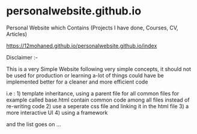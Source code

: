 # personalwebsite.github.io
Personal Website which Contains (Projects I have done, Courses, CV, Articles)


https://12mohaned.github.io/personalwebsite.github.io/index

Disclaimer :- 

This is a very Simple Website following very simple concepts, it should not be used for production or learning a-lot of things could have be implemented better for a cleaner and more efficient code

i.e : 1) template inheritance, using a parent file for all common files for  example called base.html contain common code     among all files instead of re-writing code 
      2) use a seperate css file and linking it in the html file 
      3) a more interactive UI 
      4) using a framework 

and the list goes on ... 
